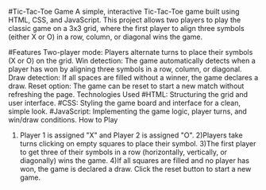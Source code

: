 #Tic-Tac-Toe Game
A simple, interactive Tic-Tac-Toe game built using HTML, CSS, and JavaScript. This project allows two players to play the classic game on a 3x3 grid, where the first player to align three symbols (either X or O) in a row, column, or diagonal wins the game.

#Features
Two-player mode: Players alternate turns to place their symbols (X or O) on the grid.
Win detection: The game automatically detects when a player has won by aligning three symbols in a row, column, or diagonal.
Draw detection: If all spaces are filled without a winner, the game declares a draw.
Reset option: The game can be reset to start a new match without refreshing the page.
Technologies Used
#HTML: Structuring the grid and user interface.
#CSS: Styling the game board and interface for a clean, simple look.
#JavaScript: Implementing the game logic, player turns, and win/draw conditions.
How to Play
1) Player 1 is assigned "X" and Player 2 is assigned "O".
2)Players take turns clicking on empty squares to place their symbol.
3)The first player to get three of their symbols in a row (horizontally, vertically, or diagonally) wins the game.
4)If all squares are filled and no player has won, the game is declared a draw.
Click the reset button to start a new game.
